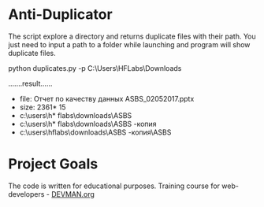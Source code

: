 # Anti-Duplicator

The script explore a directory and returns duplicate files with their path.
You just need to input a path to a folder while launching and program will show duplicate files.

python duplicates.py -p C:\Users\HFLabs\Downloads

.......result......

* file: Отчет по качеству данных ASBS_02052017.pptx
* size: 2361* 15
* c:\users\h* flabs\downloads\ASBS
* c:\users\h* flabs\downloads\ASBS -копия
* c:\users\hflabs\downloads\ASBS -копия\ASBS

# Project Goals

The code is written for educational purposes. Training course for web-developers - [DEVMAN.org](https://devman.org)
